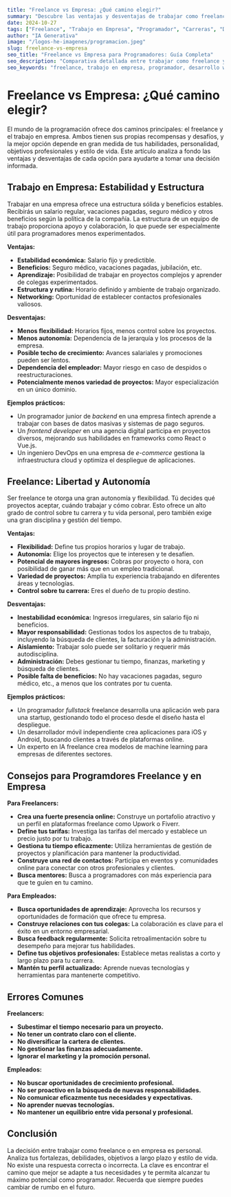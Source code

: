 ```yaml
title: "Freelance vs Empresa: ¿Qué camino elegir?"
summary: "Descubre las ventajas y desventajas de trabajar como freelance o en una empresa para programadores.  Analiza cuál opción se adapta mejor a tu perfil, objetivos y estilo de vida."
date: 2024-10-27
tags: ["Freelance", "Trabajo en Empresa", "Programador", "Carreras", "Desarrollo Web", "Frontend", "Backend", "Fullstack", "Mobile", "DevOps", "IA", "Consejos", "Errores Comunes", "Independiente", "Empleo"]
author: "IA Generativa"
image: "/logos-he-imagenes/programacion.jpeg"
slug: freelance-vs-empresa
seo_title: "Freelance vs Empresa para Programadores: Guía Completa"
seo_description: "Comparativa detallada entre trabajar como freelance y en empresa para programadores.  Ventajas, desventajas, consejos y errores comunes a evitar."
seo_keywords: "freelance, trabajo en empresa, programador, desarrollo web, backend, frontend, fullstack, mobile, devops, ia, ventajas, desventajas, consejos, errores"
```

# Freelance vs Empresa: ¿Qué camino elegir?

El mundo de la programación ofrece dos caminos principales: el freelance y el trabajo en empresa.  Ambos tienen sus propias recompensas y desafíos, y la mejor opción depende en gran medida de tus habilidades, personalidad, objetivos profesionales y estilo de vida. Este artículo analiza a fondo las ventajas y desventajas de cada opción para ayudarte a tomar una decisión informada.


## Trabajo en Empresa: Estabilidad y Estructura

Trabajar en una empresa ofrece una estructura sólida y beneficios estables.  Recibirás un salario regular, vacaciones pagadas, seguro médico y otros beneficios según la política de la compañía.  La estructura de un equipo de trabajo proporciona apoyo y colaboración, lo que puede ser especialmente útil para programadores menos experimentados.

**Ventajas:**

* **Estabilidad económica:** Salario fijo y predictible.
* **Beneficios:** Seguro médico, vacaciones pagadas, jubilación, etc.
* **Aprendizaje:** Posibilidad de trabajar en proyectos complejos y aprender de colegas experimentados.
* **Estructura y rutina:** Horario definido y ambiente de trabajo organizado.
* **Networking:** Oportunidad de establecer contactos profesionales valiosos.

**Desventajas:**

* **Menos flexibilidad:** Horarios fijos, menos control sobre los proyectos.
* **Menos autonomía:**  Dependencia de la jerarquía y los procesos de la empresa.
* **Posible techo de crecimiento:**  Avances salariales y promociones pueden ser lentos.
* **Dependencia del empleador:**  Mayor riesgo en caso de despidos o reestructuraciones.
* **Potencialmente menos variedad de proyectos:**  Mayor especialización en un único dominio.

**Ejemplos prácticos:**

* Un programador junior de *backend* en una empresa fintech aprende a trabajar con bases de datos masivas y sistemas de pago seguros.
* Un *frontend developer* en una agencia digital participa en proyectos diversos, mejorando sus habilidades en frameworks como React o Vue.js.
* Un ingeniero DevOps en una empresa de *e-commerce* gestiona la infraestructura cloud y optimiza el despliegue de aplicaciones.


## Freelance: Libertad y Autonomía

Ser freelance te otorga una gran autonomía y flexibilidad. Tú decides qué proyectos aceptar, cuándo trabajar y cómo cobrar.  Esto ofrece un alto grado de control sobre tu carrera y tu vida personal, pero también exige una gran disciplina y gestión del tiempo.

**Ventajas:**

* **Flexibilidad:**  Define tus propios horarios y lugar de trabajo.
* **Autonomía:**  Elige los proyectos que te interesen y te desafíen.
* **Potencial de mayores ingresos:**  Cobras por proyecto o hora, con posibilidad de ganar más que en un empleo tradicional.
* **Variedad de proyectos:**  Amplía tu experiencia trabajando en diferentes áreas y tecnologías.
* **Control sobre tu carrera:**  Eres el dueño de tu propio destino.


**Desventajas:**

* **Inestabilidad económica:**  Ingresos irregulares, sin salario fijo ni beneficios.
* **Mayor responsabilidad:**  Gestionas todos los aspectos de tu trabajo, incluyendo la búsqueda de clientes, la facturación y la administración.
* **Aislamiento:**  Trabajar solo puede ser solitario y requerir más autodisciplina.
* **Administración:**  Debes gestionar tu tiempo, finanzas, marketing y búsqueda de clientes.
* **Posible falta de beneficios:**  No hay vacaciones pagadas, seguro médico, etc., a menos que los contrates por tu cuenta.

**Ejemplos prácticos:**

* Un programador *fullstack* freelance desarrolla una aplicación web para una startup, gestionando todo el proceso desde el diseño hasta el despliegue.
* Un desarrollador móvil independiente crea aplicaciones para iOS y Android, buscando clientes a través de plataformas online.
* Un experto en IA freelance crea modelos de machine learning para empresas de diferentes sectores.



## Consejos para Programdores Freelance y en Empresa

**Para Freelancers:**

* **Crea una fuerte presencia online:**  Construye un portafolio atractivo y un perfil en plataformas freelance como Upwork o Fiverr.
* **Define tus tarifas:**  Investiga las tarifas del mercado y establece un precio justo por tu trabajo.
* **Gestiona tu tiempo eficazmente:**  Utiliza herramientas de gestión de proyectos y planificación para mantener la productividad.
* **Construye una red de contactos:**  Participa en eventos y comunidades online para conectar con otros profesionales y clientes.
* **Busca mentores:**  Busca a programadores con más experiencia para que te guíen en tu camino.

**Para Empleados:**

* **Busca oportunidades de aprendizaje:**  Aprovecha los recursos y oportunidades de formación que ofrece tu empresa.
* **Construye relaciones con tus colegas:**  La colaboración es clave para el éxito en un entorno empresarial.
* **Busca feedback regularmente:**  Solicita retroalimentación sobre tu desempeño para mejorar tus habilidades.
* **Define tus objetivos profesionales:**  Establece metas realistas a corto y largo plazo para tu carrera.
* **Mantén tu perfil actualizado:**  Aprende nuevas tecnologías y herramientas para mantenerte competitivo.

## Errores Comunes

**Freelancers:**

* **Subestimar el tiempo necesario para un proyecto.**
* **No tener un contrato claro con el cliente.**
* **No diversificar la cartera de clientes.**
* **No gestionar las finanzas adecuadamente.**
* **Ignorar el marketing y la promoción personal.**

**Empleados:**

* **No buscar oportunidades de crecimiento profesional.**
* **No ser proactivo en la búsqueda de nuevas responsabilidades.**
* **No comunicar eficazmente tus necesidades y expectativas.**
* **No aprender nuevas tecnologías.**
* **No mantener un equilibrio entre vida personal y profesional.**


## Conclusión

La decisión entre trabajar como freelance o en empresa es personal.  Analiza tus fortalezas, debilidades, objetivos a largo plazo y estilo de vida. No existe una respuesta correcta o incorrecta.  La clave es encontrar el camino que mejor se adapte a tus necesidades y te permita alcanzar tu máximo potencial como programador.  Recuerda que siempre puedes cambiar de rumbo en el futuro.
